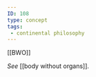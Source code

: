 ```yaml
---
ID: 108
type: concept
tags: 
 - continental philosophy
---
```


[[BWO]]

 *See* [[body without organs]].
